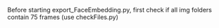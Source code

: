 Before starting export_FaceEmbedding.py, first check if all img folders contain 75 frames (use checkFiles.py)
